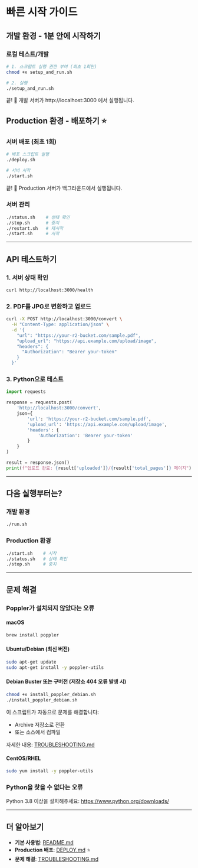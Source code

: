 # 빠른 시작 가이드

## 개발 환경 - 1분 안에 시작하기

### 로컬 테스트/개발

```bash
# 1. 스크립트 실행 권한 부여 (최초 1회만)
chmod +x setup_and_run.sh

# 2. 실행
./setup_and_run.sh
```

끝! 🎉 개발 서버가 http://localhost:3000 에서 실행됩니다.

## Production 환경 - 배포하기 ⭐

### 서버 배포 (최초 1회)

```bash
# 배포 스크립트 실행
./deploy.sh

# 서버 시작
./start.sh
```

끝! 🚀 Production 서버가 백그라운드에서 실행됩니다.

### 서버 관리

```bash
./status.sh    # 상태 확인
./stop.sh      # 중지
./restart.sh   # 재시작
./start.sh     # 시작
```

---

## API 테스트하기

### 1. 서버 상태 확인

```bash
curl http://localhost:3000/health
```

### 2. PDF를 JPG로 변환하고 업로드

```bash
curl -X POST http://localhost:3000/convert \
  -H "Content-Type: application/json" \
  -d '{
    "url": "https://your-r2-bucket.com/sample.pdf",
    "upload_url": "https://api.example.com/upload/image",
    "headers": {
      "Authorization": "Bearer your-token"
    }
  }'
```

### 3. Python으로 테스트

```python
import requests

response = requests.post(
    'http://localhost:3000/convert',
    json={
        'url': 'https://your-r2-bucket.com/sample.pdf',
        'upload_url': 'https://api.example.com/upload/image',
        'headers': {
            'Authorization': 'Bearer your-token'
        }
    }
)

result = response.json()
print(f"업로드 완료: {result['uploaded']}/{result['total_pages']} 페이지")
```

---

## 다음 실행부터는?

### 개발 환경
```bash
./run.sh
```

### Production 환경
```bash
./start.sh    # 시작
./status.sh   # 상태 확인
./stop.sh     # 중지
```

---

## 문제 해결

### Poppler가 설치되지 않았다는 오류

#### macOS
```bash
brew install poppler
```

#### Ubuntu/Debian (최신 버전)
```bash
sudo apt-get update
sudo apt-get install -y poppler-utils
```

#### Debian Buster 또는 구버전 (저장소 404 오류 발생 시)
```bash
chmod +x install_poppler_debian.sh
./install_poppler_debian.sh
```

이 스크립트가 자동으로 문제를 해결합니다:
- Archive 저장소로 전환
- 또는 소스에서 컴파일

자세한 내용: [TROUBLESHOOTING.md](TROUBLESHOOTING.md)

#### CentOS/RHEL
```bash
sudo yum install -y poppler-utils
```

### Python을 찾을 수 없다는 오류

Python 3.8 이상을 설치해주세요: https://www.python.org/downloads/

---

## 더 알아보기

- **기본 사용법**: [README.md](README.md)
- **Production 배포**: [DEPLOY.md](DEPLOY.md) ⭐
- **문제 해결**: [TROUBLESHOOTING.md](TROUBLESHOOTING.md)

